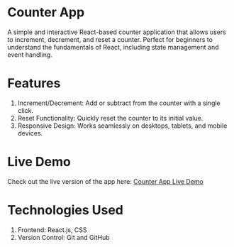 # Counter App
A simple and interactive React-based counter application that allows users to increment, decrement, and reset a counter. Perfect for beginners to understand the fundamentals of React, including state management and event handling.

# Features
1. Increment/Decrement: Add or subtract from the counter with a single click.
2. Reset Functionality: Quickly reset the counter to its initial value.
3. Responsive Design: Works seamlessly on desktops, tablets, and mobile devices.

# Live Demo
Check out the live version of the app here: [Counter App Live Demo](https://shivpoojan22.github.io/react-counter-app)

# Technologies Used
1. Frontend: React.js, CSS
1. Version Control: Git and GitHub
